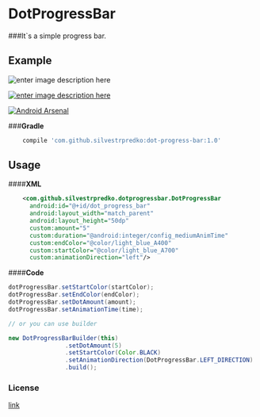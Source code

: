 **DotProgressBar**
===================

###It`s a simple progress bar.

## **Example** ##

![enter image description here](https://lh3.googleusercontent.com/3E5v7TkH0DxXcdBI2pjJa9AVaogX2Kknh700wqt9wx8=s0 "DotProgressBar.gif")

[![enter image description here](http://style.anu.edu.au/_anu/images/icons/icon-google-play-small.png)](https://play.google.com/store/apps/details?id=com.silvestr.dotprogressbarexample&hl=en)

[![Android Arsenal](https://img.shields.io/badge/Android%20Arsenal-DotProgressBar-green.svg?style=true)](https://android-arsenal.com/details/1/3340)

###**Gradle**
```groovy
    compile 'com.github.silvestrpredko:dot-progress-bar:1.0'
```    

## **Usage** ##
####**XML**
```xml
    <com.github.silvestrpredko.dotprogressbar.DotProgressBar
      android:id="@+id/dot_progress_bar"
      android:layout_width="match_parent"
      android:layout_height="50dp"
      custom:amount="5"
      custom:duration="@android:integer/config_mediumAnimTime"
      custom:endColor="@color/light_blue_A400"
      custom:startColor="@color/light_blue_A700"
      custom:animationDirection="left"/>
```
####**Code**
```java
dotProgressBar.setStartColor(startColor);
dotProgressBar.setEndColor(endColor);
dotProgressBar.setDotAmount(amount);
dotProgressBar.setAnimationTime(time);

// or you can use builder

new DotProgressBarBuilder(this)
                .setDotAmount(5)
                .setStartColor(Color.BLACK)
                .setAnimationDirection(DotProgressBar.LEFT_DIRECTION)
                .build();
```

### License
[link](./LICENSE.md)
